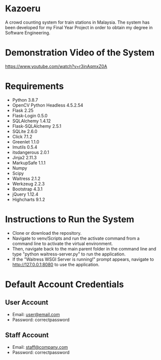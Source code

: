# Kazoeru
A crowd counting system for train stations in Malaysia.
The system has been developed for my Final Year Project in order to obtain my degree in Software Engineering.

# Demonstration Video of the System
https://www.youtube.com/watch?v=r3inAqmxZ0A

# Requirements
* Python 3.8.7
* OpenCV Python Headless 4.5.2.54
* Flask 2.25
* Flask-Login 0.5.0
* SQLAlchemy 1.4.12
* Flask-SQLAlchemy 2.5.1
* SQLite 2.6.0
* Click 7.1.2
* Greenlet 1.1.0
* Imutils 0.5.4
* itsdangerous 2.0.1
* Jinja2 2.11.3
* MarkupSafe 1.1.1
* Numpy
* Scipy
* Waitress 2.1.2
* Werkzeug 2.2.3
* Bootstrap 4.3.1
* jQuery 1.12.4
* Highcharts 9.1.2

# Instructions to Run the System
* Clone or download the repository.
* Navigate to venv/Scripts and run the activate command from a command line to activate the virtual environment.
* Then, navigate back to the main parent folder in the command line and type "python waitress-server.py" to run the application.
* If the "Waitress WSGI Server is running!" prompt appears, navigate to http://127.0.0.1:8080 to use the application.

# Default Account Credentials
## User Account
- Email: user@email.com
- Password: correctpassword

## Staff Account
- Email: staff@company.com
- Password: correctpassword
